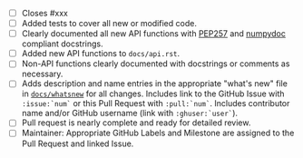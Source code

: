 <!-- Thank you for your contribution! Please don't hesitate to ask for help if you are unsure of how to accomplish any of the items. 
You are free to strikethrough any checklist items that do not apply or to add additional items that are not on this list. -->

- [ ] Closes #xxx
- [ ] Added tests to cover all new or modified code.
- [ ] Clearly documented all new API functions with [PEP257](https://www.python.org/dev/peps/pep-0257/) and [numpydoc](https://numpydoc.readthedocs.io/en/latest/format.html) compliant docstrings.
- [ ] Added new API functions to `docs/api.rst`.
- [ ] Non-API functions clearly documented with docstrings or comments as necessary.
- [ ] Adds description and name entries in the appropriate "what's new" file 
      in [`docs/whatsnew`](https://github.com/pvlib/pvanalytics/tree/master/docs/whatsnew) 
      for all changes. Includes link to the GitHub Issue with `` :issue:`num` `` 
      or this Pull Request with `` :pull:`num` ``. Includes contributor name 
      and/or GitHub username (link with `` :ghuser:`user` ``).
- [ ] Pull request is nearly complete and ready for detailed review.
- [ ] Maintainer: Appropriate GitHub Labels and Milestone are assigned to the Pull Request and linked Issue.

<!-- Please provide a brief description of the problem and the proposed solution or new feature (if not already fully described in a linked issue): -->
